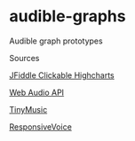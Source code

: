# audible-graphs
Audible graph prototypes

Sources

[JFiddle Clickable Highcharts](http://jsfiddle.net/gh/get/jquery/2/highcharts/highcharts/tree/master/samples/highcharts/plotoptions/series-point-events-click/)

[Web Audio API](http://blog.chrislowis.co.uk/2013/06/05/playing-notes-web-audio-api.html)

[TinyMusic](https://github.com/kevincennis/TinyMusic)

[ResponsiveVoice](https://responsivevoice.org)

